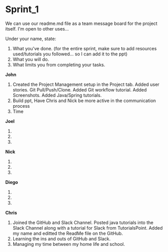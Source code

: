 # Sprint_1
We can use our readme.md file as a team message board for the project itself. I'm open to other uses...

Under your name, state:
<ol>
<li>What you've done. (for the entire sprint, make sure to add resources used/tutorials you followed... so I can add it to the ppt)
<li>What you will do.
<li>What limits you from completing your tasks.
</ol>

<b>John</b>
<ol>
<li>Created the Project Management setup in the Project tab. Added user stories. Git Pull/Push/Clone. Added Git workflow tutorial. Added Screenshots. Added Java/Spring tutorials.
<li>Build ppt, Have Chris and Nick be more active in the communication process
<li>Time
</ol>

<b>Joel</b>
<ol>
<li>
<li>
<li>
</ol>

<b>Nick</b>
<ol>
<li>
<li>
<li>
</ol>

<b>Diego</b>
<ol>
<li>
<li>
<li>
</ol>

<b>Chris</b>
<ol>
<li>Joined the GitHub and Slack Channel. Posted java tutorials into the Slack Channel along with a tutorial for Slack from TutorialsPoint. Added my name and editted the ReadMe file on the GitHub.
<li>Learning the ins and outs of GitHub and Slack.
<li>Managing my time between my home life and school.
</ol>

